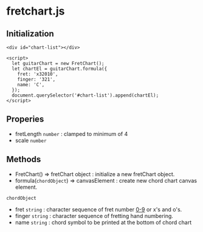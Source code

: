 # fretchart.js

## Initialization
```
<div id="chart-list"></div>

<script>
  let guitarChart = new FretChart();
  let chartEl = guitarChart.formula({ 
    fret: 'x32010', 
    finger: '321',
    name: 'C',
  });
  document.querySelector('#chart-list').append(chartEl);
</script>
```

## Properies
- fretLength `number` : clamped to minimum of 4
- scale `number`

## Methods
- FretChart() => fretChart object : initialize a new fretChart object.
- formula(`chordObject`) => canvasElement : create new chord chart canvas element.

`chordObject`
- fret `string` : character sequence of fret number [0-9](a-e) or x's and o's.
- finger `string` : character sequence of fretting hand numbering.
- name `string` : chord symbol to be printed at the bottom of chord chart
